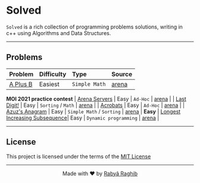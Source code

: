 # Solved

`Solved` is a rich collection of programming problems solutions, writing in c++ using Algorithms and Data Structures.

---

## Problems

<!--
    Easiest - Easy - Medium - Difficult - Expert
-->

| Problem                                                 | Difficulty | Type                      | Source                                     |
| :------------------------------------------------------ | :--------- | :------------------------ | :----------------------------------------- |
| [A Plus B](arena/A-plus-B.cpp)                          | Easiest    | `Simple Math`             | [arena](https://arena.moi/problem/aplusb)  |
**MOI 2021 practice contest**
| [Arena Servers](arena/MOI21-Practice/arena-servers.cpp) | Easy       | `Ad-Hoc`                  | [arena](https://arena.moi/problem/mdc1arenaservers)  |
| [Last Digit!](arena/MOI21-Practice/last-digite.cpp)     | Easy       | `Sorting` / `Math`        | [arena](https://arena.moi/problem/gc4lastdigit)  |
| [Acrobats](arena/MOI21-Practice/acrobats.cpp)           | Easy       | `Ad-Hoc`                  | [arena](https://arena.moi/problem/moij2020acrobat)  |
| [Azuz's Anagram](arena/MOI21-Practice/acrobats.cpp)     | Easy       | `Simple Math` / `Sorting` | [arena](https://arena.moi/problem/gc4azuzanagram)  |
**Easy**
| [Longest Increasing Subsequence](arena/longest-increasing-subsequence.cpp)| Easy | `Dynamic programming` | [arena](https://arena.moi/problem/dplessonlis) |

---

## License
This project is licensed under the terms of the [MIT License](LICENSE)

---

<p align="center">Made with ❤️ by <a href="https://www.rabraghib.me">Rabyâ Raghib</a></p>